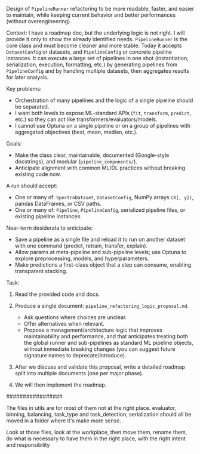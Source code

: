 Design of `PipelineRunner` refactoring to be more readable, faster, and easier to maintain, while keeping current behavior and better performances (without overengineering).

Context: I have a roadmap doc, but the underlying logic is not right. I will provide it only to show the already identified needs. `PipelineRunner` is the core class and must become cleaner and more stable. Today it accepts `DatasetConfig` or datasets, and `PipelineConfig` or concrete pipeline instances. It can execute a large set of pipelines in one shot (instantiation, serialization, execution, formatting, etc.) by generating pipelines from `PipelineConfig` and by handling multiple datasets, then aggregates results for later analysis.

Key problems:

* Orchestration of many pipelines and the logic of a single pipeline should be separated.
* I want both levels to expose ML-standard APIs (`fit`, `transform`, `predict`, etc.) so they can act like transformers/evaluators/models.
* I cannot use Optuna on a single pipeline or on a group of pipelines with aggregated objectives (best, mean, median, etc.).

Goals:

* Make the class clear, maintainable, documented (Google-style docstrings), and modular (`pipeline_components/`).
* Anticipate alignment with common ML/DL practices without breaking existing code now.

A run should accept:

* One or many of: `SpectroDataset`, `DatasetConfig`, NumPy arrays `(X[, y])`, pandas DataFrames, or CSV paths.
* One or many of: `Pipeline`, `PipelineConfig`, serialized pipeline files, or existing pipeline instances.

Near-term desiderata to anticipate:

* Save a pipeline as a single file and reload it to run on another dataset with one command (predict, retrain, transfer, explain).
* Allow params at meta-pipeline and sub-pipeline levels; use Optuna to explore preprocessing, models, and hyperparameters.
* Make predictions a first-class object that a step can consume, enabling transparent stacking.

Task:

1. Read the provided code and docs.
2. Produce a single document: `pipeline_refactoring_logic_proposal.md`.

   * Ask questions where choices are unclear.
   * Offer alternatives when relevant.
   * Propose a management/architecture logic that improves maintainability and performance, and that anticipates treating both the global runner and sub-pipelines as standard ML pipeline objects, without immediate breaking changes (you can suggest future signature names to deprecate/introduce).
3. After we discuss and validate this proposal, write a detailed roadmap split into multiple documents (one per major phase).
4. We will then implement the roadmap.



#################


The files in utils are for most of them not at the right place.
evaluator, binning, balancing, task_type and task_detection, serialization should all be moved in a folder where it's make more sense.

Look at those files, look at the workplace, then move them, rename them, do what is necessary to have them in the right place, with the right intent and responsibility
